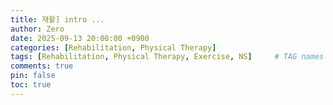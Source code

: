 ```yaml
---
title: 재활] intro ...
author: Zero
date: 2025-09-13 20:00:00 +0900
categories: [Rehabilitation, Physical Therapy]
tags: [Rehabilitation, Physical Therapy, Exercise, NS]     # TAG names should always be lowercase, 띄어쓰기도 금지
comments: true
pin: false
toc: true
---
```

